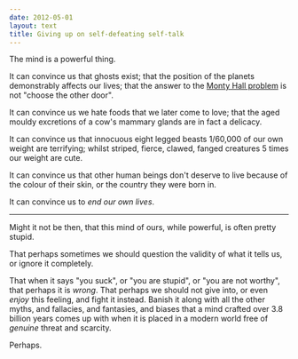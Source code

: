 ```yaml
---
date: 2012-05-01
layout: text
title: Giving up on self-defeating self-talk
---
```


The mind is a powerful thing. 

It can convince us that ghosts exist; that the position of the planets demonstrably affects our lives; that the answer to the [Monty Hall problem](http://en.wikipedia.org/wiki/Monty_Hall_problem) is not "choose the other door". 

It can convince us we hate foods that we later come to love; that the aged mouldy excretions of a cow's mammary glands are in fact a delicacy.

It can convince us that innocuous eight legged beasts 1/60,000 of our own weight are terrifying; whilst striped, fierce, clawed, fanged creatures 5 times our weight are cute.

It can convince us that other human beings don't deserve to live because of the colour of their skin, or the country they were born in.

It can convince us to _end our own lives_.

---

Might it not be then, that this mind of ours, while powerful, is often pretty stupid. 

That perhaps sometimes we should question the validity of what it tells us, or ignore it completely. 

That when it says "you suck", or "you are stupid", or "you are not worthy", that perhaps it is _wrong_. That perhaps we should not give into, or even _enjoy_ this feeling, and fight it instead. Banish it along with all the other myths, and fallacies, and fantasies, and biases that a mind crafted over 3.8 billion years comes up with when it is placed in a modern world free of _genuine_ threat and scarcity.

Perhaps.
